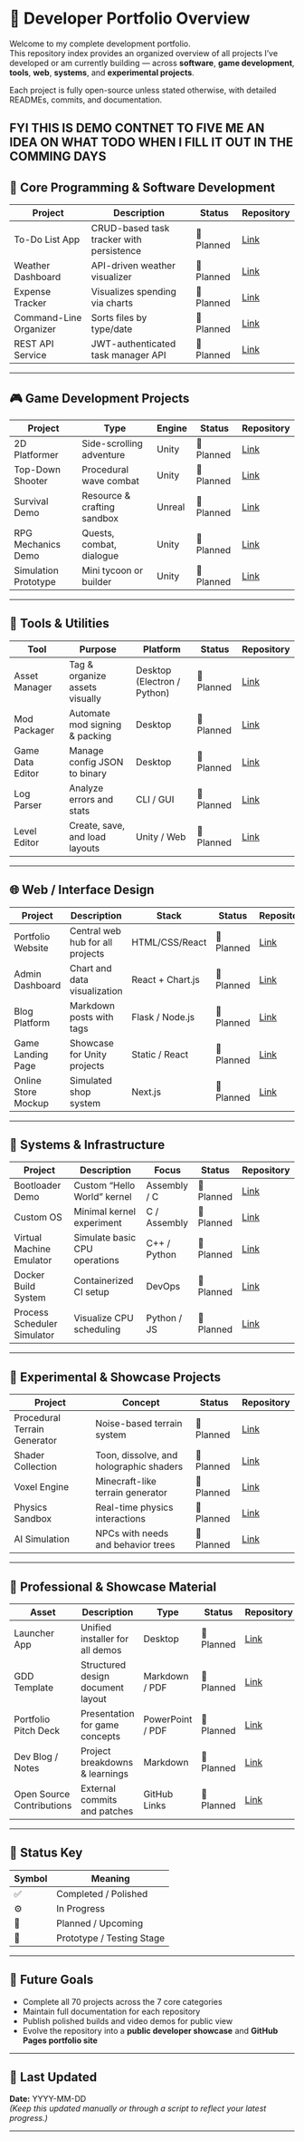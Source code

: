 # 🧭 Developer Portfolio Overview

Welcome to my complete development portfolio.  
This repository index provides an organized overview of all projects I’ve developed or am currently building — across **software**, **game development**, **tools**, **web**, **systems**, and **experimental projects**.

Each project is fully open-source unless stated otherwise, with detailed READMEs, commits, and documentation.


FYI THIS IS DEMO CONTNET TO FIVE ME AN IDEA ON WHAT TODO WHEN I FILL IT OUT IN THE COMMING DAYS
---

## 🧠 Core Programming & Software Development

| Project | Description | Status | Repository |
|----------|--------------|--------|-------------|
| To-Do List App | CRUD-based task tracker with persistence | 🧩 Planned | [Link](../core-projects/todo-list-app) |
| Weather Dashboard | API-driven weather visualizer | 🧩 Planned | [Link](../core-projects/weather-dashboard) |
| Expense Tracker | Visualizes spending via charts | 🧩 Planned | [Link](../core-projects/expense-tracker) |
| Command-Line Organizer | Sorts files by type/date | 🧩 Planned | [Link](../core-projects/file-organizer) |
| REST API Service | JWT-authenticated task manager API | 🧩 Planned | [Link](../core-projects/rest-api-service) |

---

## 🎮 Game Development Projects

| Project | Type | Engine | Status | Repository |
|----------|------|--------|--------|-------------|
| 2D Platformer | Side-scrolling adventure | Unity | 🧩 Planned | [Link](../games/2d-platformer) |
| Top-Down Shooter | Procedural wave combat | Unity | 🧩 Planned | [Link](../games/top-down-shooter) |
| Survival Demo | Resource & crafting sandbox | Unreal | 🧩 Planned | [Link](../games/survival-demo) |
| RPG Mechanics Demo | Quests, combat, dialogue | Unity | 🧩 Planned | [Link](../games/rpg-mechanics) |
| Simulation Prototype | Mini tycoon or builder | Unity | 🧩 Planned | [Link](../games/simulation-demo) |

---

## 🧩 Tools & Utilities

| Tool | Purpose | Platform | Status | Repository |
|------|----------|-----------|--------|-------------|
| Asset Manager | Tag & organize assets visually | Desktop (Electron / Python) | 🧩 Planned | [Link](../tools-and-utilities/asset-manager) |
| Mod Packager | Automate mod signing & packing | Desktop | 🧩 Planned | [Link](../tools-and-utilities/mod-packager) |
| Game Data Editor | Manage config JSON to binary | Desktop | 🧩 Planned | [Link](../tools-and-utilities/data-editor) |
| Log Parser | Analyze errors and stats | CLI / GUI | 🧩 Planned | [Link](../tools-and-utilities/log-parser) |
| Level Editor | Create, save, and load layouts | Unity / Web | 🧩 Planned | [Link](../tools-and-utilities/level-editor) |

---

## 🌐 Web / Interface Design

| Project | Description | Stack | Status | Repository |
|----------|--------------|--------|--------|-------------|
| Portfolio Website | Central web hub for all projects | HTML/CSS/React | 🧩 Planned | [Link](../web-projects/portfolio-site) |
| Admin Dashboard | Chart and data visualization | React + Chart.js | 🧩 Planned | [Link](../web-projects/admin-dashboard) |
| Blog Platform | Markdown posts with tags | Flask / Node.js | 🧩 Planned | [Link](../web-projects/blog-platform) |
| Game Landing Page | Showcase for Unity projects | Static / React | 🧩 Planned | [Link](../web-projects/game-landing-page) |
| Online Store Mockup | Simulated shop system | Next.js | 🧩 Planned | [Link](../web-projects/mini-store) |

---

## 🧰 Systems & Infrastructure

| Project | Description | Focus | Status | Repository |
|----------|--------------|--------|--------|-------------|
| Bootloader Demo | Custom “Hello World” kernel | Assembly / C | 🧩 Planned | [Link](../systems/bootloader-demo) |
| Custom OS | Minimal kernel experiment | C / Assembly | 🧩 Planned | [Link](../systems/custom-os) |
| Virtual Machine Emulator | Simulate basic CPU operations | C++ / Python | 🧩 Planned | [Link](../systems/vm-emulator) |
| Docker Build System | Containerized CI setup | DevOps | 🧩 Planned | [Link](../systems/container-pipeline) |
| Process Scheduler Simulator | Visualize CPU scheduling | Python / JS | 🧩 Planned | [Link](../systems/scheduler-sim) |

---

## 🧪 Experimental & Showcase Projects

| Project | Concept | Status | Repository |
|----------|----------|--------|-------------|
| Procedural Terrain Generator | Noise-based terrain system | 🧩 Planned | [Link](../experimental/procedural-terrain) |
| Shader Collection | Toon, dissolve, and holographic shaders | 🧩 Planned | [Link](../experimental/shader-collection) |
| Voxel Engine | Minecraft-like terrain generator | 🧩 Planned | [Link](../experimental/voxel-engine) |
| Physics Sandbox | Real-time physics interactions | 🧩 Planned | [Link](../experimental/physics-sandbox) |
| AI Simulation | NPCs with needs and behavior trees | 🧩 Planned | [Link](../experimental/ai-sim) |

---

## 💼 Professional & Showcase Material

| Asset | Description | Type | Status | Repository |
|--------|--------------|-------|--------|-------------|
| Launcher App | Unified installer for all demos | Desktop | 🧩 Planned | [Link](../professional-showcase/launcher-app) |
| GDD Template | Structured design document layout | Markdown / PDF | 🧩 Planned | [Link](../professional-showcase/gdd-template) |
| Portfolio Pitch Deck | Presentation for game concepts | PowerPoint / PDF | 🧩 Planned | [Link](../professional-showcase/pitch-deck) |
| Dev Blog / Notes | Project breakdowns & learnings | Markdown | 🧩 Planned | [Link](../professional-showcase/dev-logs) |
| Open Source Contributions | External commits and patches | GitHub Links | 🧩 Planned | [Link](../professional-showcase/open-source) |

---

## 🧭 Status Key

| Symbol | Meaning |
|---------|----------|
| ✅ | Completed / Polished |
| ⚙️ | In Progress |
| 🧩 | Planned / Upcoming |
| 🧱 | Prototype / Testing Stage |

---

## 🧠 Future Goals

- Complete all 70 projects across the 7 core categories  
- Maintain full documentation for each repository  
- Publish polished builds and video demos for public view  
- Evolve the repository into a **public developer showcase** and **GitHub Pages portfolio site**

---

## 📅 Last Updated
**Date:** YYYY-MM-DD  
*(Keep this updated manually or through a script to reflect your latest progress.)*

---

